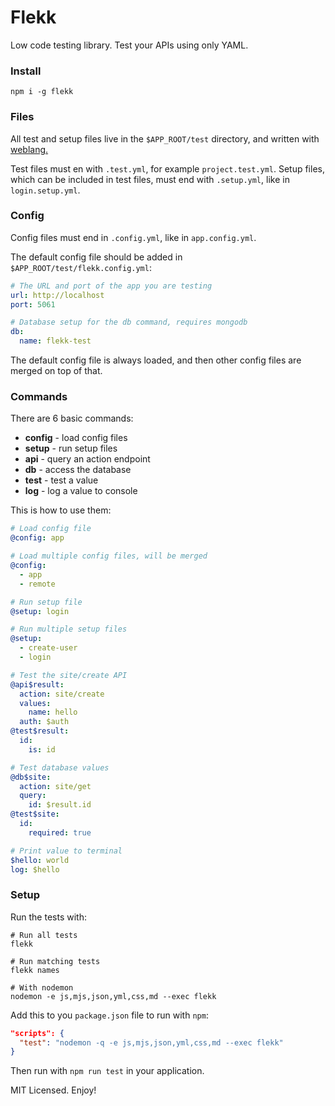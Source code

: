 # Flekk

Low code testing library. Test your APIs using only YAML.

### Install

```
npm i -g flekk
```

### Files

All test and setup files live in the `$APP_ROOT/test` directory, and written with [weblang.](https://github.com/eldoy/weblang)

Test files must en with `.test.yml`, for example `project.test.yml`. Setup files, which can be included in test files, must end with `.setup.yml`, like in `login.setup.yml`.

### Config

Config files must end in `.config.yml`, like in `app.config.yml`.

The default config file should be added in `$APP_ROOT/test/flekk.config.yml`:
```yml
# The URL and port of the app you are testing
url: http://localhost
port: 5061

# Database setup for the db command, requires mongodb
db:
  name: flekk-test
```

The default config file is always loaded, and then other config files are merged on top of that.

### Commands

There are 6 basic commands:

* __config__ - load config files
* __setup__  - run setup files
* __api__    - query an action endpoint
* __db__     - access the database
* __test__   - test a value
* __log__    - log a value to console

This is how to use them:

```yml
# Load config file
@config: app

# Load multiple config files, will be merged
@config:
  - app
  - remote

# Run setup file
@setup: login

# Run multiple setup files
@setup:
  - create-user
  - login

# Test the site/create API
@api$result:
  action: site/create
  values:
    name: hello
  auth: $auth
@test$result:
  id:
    is: id

# Test database values
@db$site:
  action: site/get
  query:
    id: $result.id
@test$site:
  id:
    required: true

# Print value to terminal
$hello: world
log: $hello
```

### Setup

Run the tests with:
```
# Run all tests
flekk

# Run matching tests
flekk names

# With nodemon
nodemon -e js,mjs,json,yml,css,md --exec flekk
```

Add this to you `package.json` file to run with `npm`:
```json
"scripts": {
  "test": "nodemon -q -e js,mjs,json,yml,css,md --exec flekk"
}
```
Then run with `npm run test` in your application.

MIT Licensed. Enjoy!
